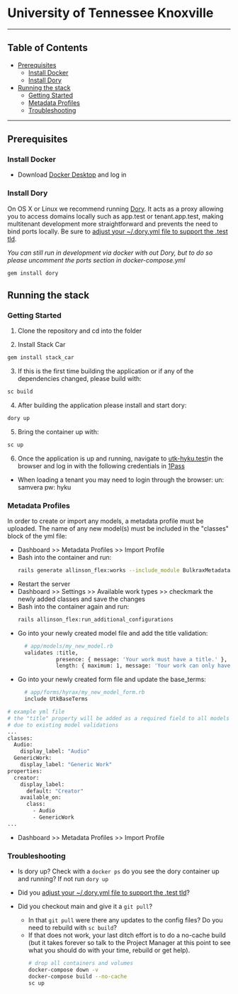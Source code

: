 # University of Tennessee Knoxville

---

## Table of Contents

- [Prerequisites](#prerequisites)
  - [Install Docker](#install-docker)
  - [Install Dory](#install-dory)
- [Running the stack](#running-the-stack)
  - [Getting Started](#getting-started)
  - [Metadata Profiles](#metadata-profiles)
  - [Troubleshooting](#troubleshooting)

---

## Prerequisites
### Install Docker
- Download [Docker Desktop](https://www.docker.com/products/docker-desktop) and log in

### Install Dory
On OS X or Linux we recommend running [Dory](https://github.com/FreedomBen/dory). It acts as a proxy allowing you to access domains locally such as app.test or tenant.app.test, making multitenant development more straightforward and prevents the need to bind ports locally. Be sure to [adjust your ~/.dory.yml file to support the .test tld](https://github.com/FreedomBen/dory#config-file).

_You can still run in development via docker with out Dory, but to do so please uncomment the ports section in docker-compose.yml_
```bash
gem install dory
```

## Running the stack
### Getting Started
1. Clone the repository and cd into the folder

2. Install Stack Car
```bash
gem install stack_car
```

3. If this is the first time building the application or if any of the dependencies changed, please build with:
```bash
sc build
```

4. After building the application please install and start dory:
```bash
dory up
```

5. Bring the container up with:
```bash
sc up
```

6. Once the application is up and running, navigate to [utk-hyku.test](https://utk-hyku.test)in the browser and log in with the following credentials in [1Pass](https://start.1password.com/open/i?a=LTLZ652TT5H5FHMYMASSH7PIXM&v=huuakin4bu4xanlhktv42qheam&i=rwoxygppajcurfqdyuebfxmb34&h=scientist.1password.com)
  - When loading a tenant you may need to login through the browser: un: samvera pw: hyku

### Metadata Profiles
In order to create or import any models, a metadata profile must be uploaded. The name of any new model(s) must be included in the "classes" block of the yml file:
  - Dashboard >> Metadata Profiles >> Import Profile
  - Bash into the container and run:
    ``` bash
    rails generate allinson_flex:works --include_module BulkraxMetadata
    ```
  - Restart the server
  - Dashboard >> Settings >> Available work types >> checkmark the newly added classes and save the changes
  - Bash into the container again and run:
    ``` bash
    rails allinson_flex:run_additional_configurations
    ```
  - Go into your newly created model file and add the title validation:
    ``` bash
      # app/models/my_new_model.rb
      validates :title,
                presence: { message: 'Your work must have a title.' },
                length: { maximum: 1, message: 'Your work can only have one title.' }
    ```
  - Go into your newly created form file and update the base_terms:
    ``` bash
      # app/forms/hyrax/my_new_model_form.rb
      include UtkBaseTerms
    ```

``` bash
# example yml file
# the "title" property will be added as a required field to all models even if it isn't set in this file
# due to existing model validations
...
classes:
  Audio:
    display_label: "Audio"
  GenericWork:
    display_label: "Generic Work"
properties:
  creator:
    display_label:
      default: "Creator"
    available_on:
      class:
        - Audio
        - GenericWork
...
```


  - Dashboard >> Metadata Profiles >> Import Profile


### Troubleshooting
- Is dory up? Check with a `docker ps` do you see the dory container up and running? If not run `dory up`

- Did you [adjust your ~/.dory.yml file to support the .test tld](https://github.com/FreedomBen/dory#config-file)?

- Did you checkout main and give it a `git pull`?
  - In that `git pull` were there any updates to the config files? Do you need to rebuild with `sc build`?
  - If that does not work, your last ditch effort is to do a no-cache build (but it takes forever so talk to the Project Manager at this point to see what you should do with your time, rebuild or get help).
    ```bash
    # drop all containers and volumes
    docker-compose down -v
    docker-compose build --no-cache
    sc up
    ```
